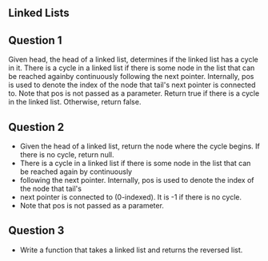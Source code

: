 ## Linked Lists

## Question 1
Given head, the head of a linked list, determines if the linked list has a cycle in it.
There is a cycle in a linked list if there is some node in the list that can be reached againby continuously following the next pointer.
Internally, pos is used to denote the index of the node that tail's next pointer is connected to.
Note that pos is not passed as a parameter.
Return true if there is a cycle in the linked list. Otherwise, return false.

## Question 2
 * Given the head of a linked list, return the node where the cycle begins. If there is no cycle, return null.
 * There is a cycle in a linked list if there is some node in the list that can be reached again by continuously
 * following the next pointer. Internally, pos is used to denote the index of the node that tail's
 * next pointer is connected to (0-indexed). It is -1 if there is no cycle.
 * Note that pos is not passed as a parameter.

 ## Question 3
 * Write a function that takes a linked list and returns the reversed list.